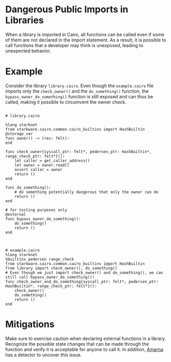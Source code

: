 # Dangerous Public Imports in Libraries

When a library is imported in Cairo, all functions can be called even if some of them are not declared in the import statement. As a result, it is possible to call functions that a developer may think is unexposed, leading to unexpected behavior.

# Example

Consider the library `library.cairo`. Even though the `example.cairo` file imports only the `check_owner()` and the `do_something()` function, the `bypass_owner_do_something()` function is still exposed and can thus be called, making it possible to circumvent the owner check.

```cairo

# library.cairo

%lang starknet
from starkware.cairo.common.cairo_builtins import HashBuiltin
@storage_var
func owner() -> (res: felt):
end

func check_owner{syscall_ptr: felt*, pedersen_ptr: HashBuiltin*, range_check_ptr: felt*}():
    let caller = get_caller_address()
    let owner = owner.read()
    assert caller = owner
    return ()
end

func do_something():
    # do something potentially dangerous that only the owner can do
    return ()
end

# for testing purposes only
@external
func bypass_owner_do_something():
    do_something()
    return ()
end



# example.cairo
%lang starknet
%builtins pedersen range_check
from starkware.cairo.common.cairo_builtins import HashBuiltin
from library import check_owner(), do_something()
# Even though we just import check_owner() and do_something(), we can still call bypass_owner_do_something()!
func check_owner_and_do_something{syscall_ptr: felt*, pedersen_ptr: HashBuiltin*, range_check_ptr: felt*}():
    check_owner()
    do_something()
    return ()
end
```

# Mitigations

Make sure to exercise caution when declaring external functions in a library. Recognize the possible state changes that can be made through the function and verify it is acceptable for anyone to call it. In addition, [Amarna](https://github.com/crytic/amarna) has a detector to uncover this issue. 


